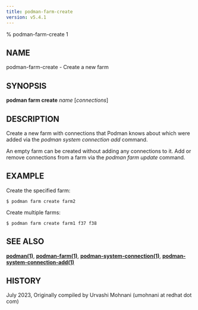 ```yaml
---
title: podman-farm-create
version: v5.4.1
---
```


% podman-farm-create 1

## NAME
podman\-farm\-create - Create a new farm

## SYNOPSIS
**podman farm create** *name* [*connections*]

## DESCRIPTION
Create a new farm with connections that Podman knows about which were added via the
*podman system connection add* command.

An empty farm can be created without adding any connections to it. Add or remove
connections from a farm via the *podman farm update* command.

## EXAMPLE



Create the specified farm:
```
$ podman farm create farm2
```

Create multiple farms:
```
$ podman farm create farm1 f37 f38
```

## SEE ALSO
**[podman(1)](podman.1.md)**, **[podman-farm(1)](podman-farm.1.md)**, **[podman-system-connection(1)](podman-system-connection.1.md)**, **[podman-system-connection-add(1)](podman-system-connection-add.1.md)**

## HISTORY
July 2023, Originally compiled by Urvashi Mohnani (umohnani at redhat dot com)
